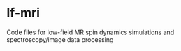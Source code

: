 # lf-mri
Code files for low-field MR spin dynamics simulations and spectroscopy/image data processing
